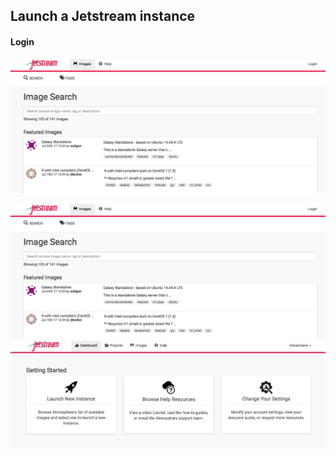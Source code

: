 ## Launch a Jetstream instance

#### Login


<img src="pics/one.png" class="img-responsive" alt=""> </div>

![alt text](https://github.com/Gen711/Fall17/blob/master/pics/one.png "Login")
![alt text](https://github.com/Gen711/Fall17/blob/master/pics/two.jpg "two")

